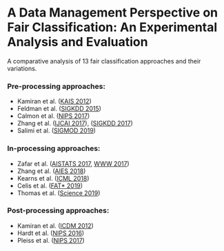 # A Data Management Perspective on Fair Classification: An Experimental Analysis and Evaluation

A comparative analysis of 13 fair classification approaches and their variations. 

### Pre-processing approaches:
* Kamiran et al. ([KAIS 2012](https://link.springer.com/article/10.1007/s10115-011-0463-8)) 
* Feldman et al. ([SIGKDD 2015](https://dl.acm.org/doi/10.1145/2783258.2783311))
* Calmon et al. ([NIPS 2017](https://papers.nips.cc/paper/2017/hash/9a49a25d845a483fae4be7e341368e36-Abstract.html))
* Zhang et al. ([IJCAI 2017](https://www.ijcai.org/Proceedings/2017/549)), ([SIGKDD 2017](https://dl.acm.org/doi/10.1145/3097983.3098167))
* Salimi et al. ([SIGMOD 2019](https://dl.acm.org/doi/10.1145/3299869.3319901))

### In-processing approaches:
* Zafar et al. ([AISTATS 2017](https://www.semanticscholar.org/paper/Fairness-Constraints%3A-Mechanisms-for-Fair-Zafar-Valera/4c64ee852f082f8f4e0113cfc1302b34e31539a2), [WWW 2017](https://www.researchgate.net/publication/315871857_Fairness_Beyond_Disparate_Treatment_Disparate_Impact_Learning_Classification_without_Disparate_Mistreatment))
* Zhang et al. ([AIES 2018](https://dl.acm.org/doi/10.1145/3278721.3278779))
* Kearns et al. ([ICML 2018](http://proceedings.mlr.press/v80/kearns18a.html))
* Celis et al. ([FAT* 2019](https://dl.acm.org/doi/10.1145/3287560.3287586))
* Thomas et al. ([Science 2019](https://science.sciencemag.org/content/366/6468/999))

### Post-processing approaches:
* Kamiran et al. ([ICDM 2012](https://ieeexplore.ieee.org/document/6413831))
* Hardt et al. ([NIPS 2016](https://dl.acm.org/doi/10.5555/3157382.3157469))
* Pleiss et al. ([NIPS 2017](https://dl.acm.org/doi/10.5555/3295222.3295319))
